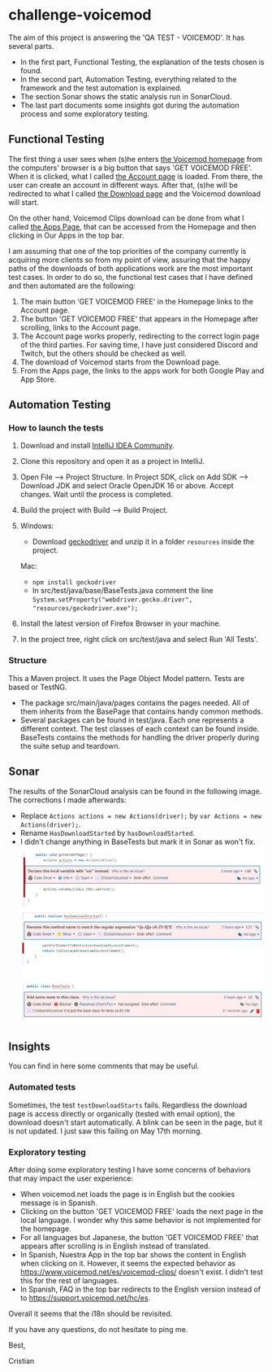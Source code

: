 # challenge-voicemod
The aim of this project is answering the 'QA TEST - VOICEMOD'. It has several parts.
* In the first part, Functional Testing, the explanation of the tests chosen is found.
* In the second part, Automation Testing, everything related to the framework and the test automation is explained.
* The section Sonar shows the static analysis run in SonarCloud.  
* The last part documents some insights got during the automation process and some exploratory testing.

## Functional Testing
The first thing a user sees when (s)he enters [the Voicemod homepage](https://www.voicemod.net/) from the computers' 
browser is a big button that says 'GET VOICEMOD FREE'. 
When it is clicked, what I called [the Account page](https://account.voicemod.net/) is loaded.
From there, the user can create an account in different ways. After that, (s)he will be redirected to what I called 
[the Download page](https://account.voicemod.net/?t=1620998025#/account-activated-success/) and the Voicemod download 
will start.

On the other hand, Voicemod Clips download can be done from what I called 
[the Apps Page](https://www.voicemod.net/voicemod-clips/), that can be accessed from the Homepage and then clicking in 
Our Apps in the top bar.

I am assuming that one of the top priorities of the company currently is acquiring more clients so from my point of 
view, assuring that the happy paths of the downloads of both applications work are the most important test cases.
In order to do so, the functional test cases that I have defined and then automated are the following:
1) The main button 'GET VOICEMOD FREE' in the Homepage links to the Account page.
2) The button 'GET VOICEMOD FREE' that appears in the Homepage after scrolling, links to the Account page.
3) The Account page works properly, redirecting to the correct login page of the third parties. For saving time, I have 
just considered Discord and Twitch, but the others should be checked as well.
4) The download of Voicemod starts from the Download page.
5) From the Apps page, the links to the apps work for both Google Play and App Store.

## Automation Testing
### How to launch the tests
1) Download and install [IntelliJ IDEA Community](https://www.jetbrains.com/idea/download).
2) Clone this repository and open it as a project in IntelliJ.
3) Open File --> Project Structure. In Project SDK, click on Add SDK --> Download JDK and select Oracle OpenJDK 16 or 
   above. Accept changes. Wait until the process is completed.
4) Build the project with Build --> Build Project.
5) Windows:
    * Download [geckodriver](https://github.com/mozilla/geckodriver/releases) and unzip it in a folder `resources` inside 
the project. 
      
    Mac:
    * `npm install geckodriver`
    * In src/test/java/base/BaseTests.java comment the line `System.setProperty("webdriver.gecko.driver", "resources/geckodriver.exe");`
6) Install the latest version of Firefox Browser in your machine.
7) In the project tree, right click on src/test/java and select Run 'All Tests'.   

### Structure
This a Maven project. It uses the Page Object Model pattern. Tests are based or TestNG.
* The package src/main/java/pages contains the pages needed. All of them inherits from the BasePage that contains handy 
common methods.
* Several packages can be found in test/java. Each one represents a different context. The test classes of each context 
can be found inside. BaseTests contains the methods for handling the driver properly during the suite setup and teardown.
  
## Sonar
The results of the SonarCloud analysis can be found in the following image. The corrections I made afterwards:
* Replace `Actions actions = new Actions(driver);` by `var Actions = new Actions(driver);`.
* Rename `HasDownloadStarted` by `hasDownloadStarted`.
* I didn't change anything in BaseTests but mark it in Sonar as won't fix.
![img.png](img.png)

## Insights
You can find in here some comments that may be useful.
### Automated tests
Sometimes, the test `testDownloadStarts` fails. Regardless the download page is access directly or organically 
(tested with email option), the download doesn't start automatically. A blink can be seen in the page, but it is not updated.
I just saw this failing on May 17th morning.

### Exploratory testing
After doing some exploratory testing I have some concerns of behaviors that may impact the user experience:
* When voicemod.net loads the page is in English but the cookies message is in Spanish.
* Clicking on the button 'GET VOICEMOD FREE' loads the next page in the local language. I wonder why this same behavior
  is not implemented for the homepage.
* For all languages but Japanese, the button 'GET VOICEMOD FREE' that appears after scrolling is in English instead of translated.
* In Spanish, Nuestra App in the top bar shows the content in English when clicking on it. However, it seems the expected 
behavior as https://www.voicemod.net/es/voicemod-clips/ doesn't exist. I didn't test this for the rest of languages.
* In Spanish, FAQ in the top bar redirects to the English version instead of to https://support.voicemod.net/hc/es.

Overall it seems that the i18n should be revisited.


If you have any questions, do not hesitate to ping me.

Best,

Cristian
